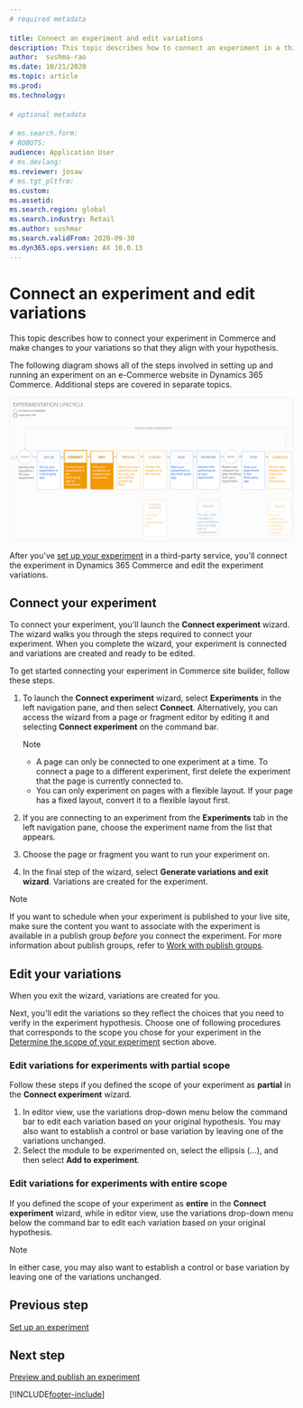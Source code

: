 ```yaml
---
# required metadata

title: Connect an experiment and edit variations
description: This topic describes how to connect an experiment in a third-party service to Dynamics 365 Commerce, and how to edit variations for the experiment.
author:  sushma-rao 
ms.date: 10/21/2020
ms.topic: article
ms.prod: 
ms.technology: 

# optional metadata

# ms.search.form: 
# ROBOTS: 
audience: Application User
# ms.devlang: 
ms.reviewer: josaw
# ms.tgt_pltfrm: 
ms.custom: 
ms.assetid: 
ms.search.region: global
ms.search.industry: Retail
ms.author: sushmar
ms.search.validFrom: 2020-09-30
ms.dyn365.ops.version: AX 10.0.13
---
```


# Connect an experiment and edit variations

This topic describes how to connect your experiment in Commerce and make changes to your variations so that they align with your hypothesis. 

The following diagram shows all of the steps involved in setting up and running an experiment on an e-Commerce website in Dynamics 365 Commerce. Additional steps are covered in separate topics.

[ ![Experimentation user journey - Connect & Edit.](./media/experimentation_connect_edit.svg) ](./media/experimentation_connect_edit.svg#lightbox)

After you've [set up your experiment](experimentation-setup.md) in a third-party service, you'll connect the experiment in Dynamics 365 Commerce and edit the experiment variations.

## Connect your experiment
To connect your experiment, you'll launch the **Connect experiment** wizard. The wizard walks you through the steps required to connect your experiment. When you complete the wizard, your experiment is connected and variations are created and ready to be edited.

To get started connecting your experiment in Commerce site builder, follow these steps.

1. To launch the **Connect experiment** wizard, select **Experiments** in the left navigation pane, and then select **Connect**. Alternatively, you can access the wizard from a page or fragment editor by editing it and selecting **Connect experiment** on the command bar.

    > [!NOTE]
    > - A page can only be connected to one experiment at a time. To connect a page to a different experiment, first delete the experiment that the page is currently connected to.
    > - You can only experiment on pages with a flexible layout. If your page has a fixed layout, convert it to a flexible layout first.

1. If you are connecting to an experiment from the **Experiments** tab in the left navigation pane, choose the experiment name from the list that appears.
1. Choose the page or fragment you want to run your experiment on.
1. In the final step of the wizard, select **Generate variations and exit wizard**. Variations are created for the experiment. 

> [!NOTE]
> If you want to schedule when your experiment is published to your live site, make sure the content you want to associate with the experiment is available in a publish group *before* you connect the experiment. For more information about publish groups, refer to [Work with publish groups](publish-groups.md).

## Edit your variations
When you exit the wizard, variations are created for you. 

Next, you'll edit the variations so they reflect the choices that you need to verify in the experiment hypothesis. Choose one of following procedures that corresponds to the scope you chose for your experiment in the [Determine the scope of your experiment](#determine-the-scope-of-your-experiment) section above.

### Edit variations for experiments with partial scope
Follow these steps if you defined the scope of your experiment as **partial** in the **Connect experiment** wizard.

1. In editor view, use the variations drop-down menu below the command bar to edit each variation based on your original hypothesis. You may also want to establish a control or base variation by leaving one of the variations unchanged.
1. Select the module to be experimented on, select the ellipsis (...), and then select **Add to experiment**.

### Edit variations for experiments with entire scope
If you defined the scope of your experiment as **entire** in the **Connect experiment** wizard, while in editor view, use the variations drop-down menu below the command bar to edit each variation based on your original hypothesis. 

> [!NOTE]
> In either case, you may also want to establish a control or base variation by leaving one of the variations unchanged.

## Previous step
[Set up an experiment](experimentation-setup.md) 


## Next step
[Preview and publish an experiment](experimentation-preview-publish.md)


[!INCLUDE[footer-include](../includes/footer-banner.md)]

